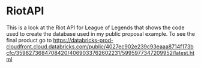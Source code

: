 # RiotAPI
This is a look at the Riot API for League of Legends that shows the code used to create the database used in my public proposal example. To see the final product go to https://databricks-prod-cloudfront.cloud.databricks.com/public/4027ec902e239c93eaaa8714f173bcfc/3598273684708420/4069033762602231/5995977347209952/latest.html
